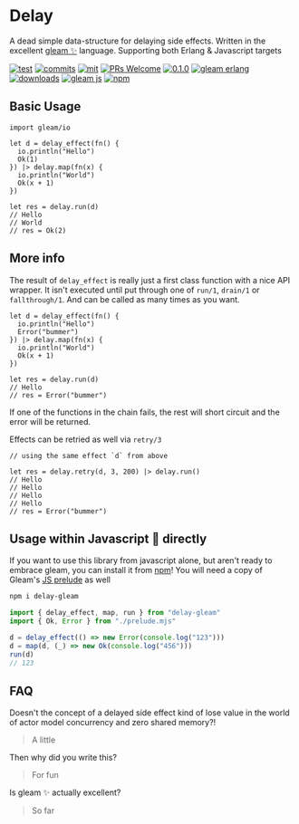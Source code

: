 # Delay

A dead simple data-structure for delaying side effects. Written in the excellent [gleam ✨](https://gleam.run/) language. Supporting both Erlang & Javascript targets

[![test](https://github.com/bwireman/delay/actions/workflows/test.yml/badge.svg)](https://github.com/bwireman/delay/actions/workflows/test.yml)
[![commits](https://img.shields.io/github/last-commit/bwireman/delay)](https://github.com/bwireman/delay/commit/main)
[![mit](https://img.shields.io/github/license/bwireman/delay?color=brightgreen)](https://github.com/bwireman/delay/blob/main/LICENSE)
[![PRs Welcome](https://img.shields.io/badge/PRs-welcome-brightgreen)](http://makeapullrequest.com)
[![0.1.0](https://img.shields.io/hexpm/v/delay?color=brightgreen&style=flat)](https://hexdocs.pm/delay/index.html)
[![gleam erlang](https://img.shields.io/badge/erlang%20%E2%98%8E%EF%B8%8F-red?style=flat&label=gleam%20%E2%9C%A8)](https://gleam.run)
[![downloads](https://img.shields.io/hexpm/dt/delay?color=brightgreen)](https://hex.pm/packages/delay/)
[![gleam js](https://img.shields.io/badge/%20gleam%20%E2%9C%A8-js%20%F0%9F%8C%B8-yellow)](https://gleam.run/news/v0.16-gleam-compiles-to-javascript/)
[![npm](https://img.shields.io/npm/dt/delay-gleam)](https://www.npmjs.com/package/delay-gleam)


## Basic Usage

```gleam
import gleam/io

let d = delay_effect(fn() {
  io.println("Hello")
  Ok(1)
}) |> delay.map(fn(x) {
  io.println("World")
  Ok(x + 1)
})

let res = delay.run(d)
// Hello
// World
// res = Ok(2)
```

## More info

The result of `delay_effect` is really just a first class function with a nice API wrapper. It isn't executed until put through one of `run/1`, `drain/1` or `fallthrough/1`. And can be called as many times as you want.

```gleam
let d = delay_effect(fn() {
  io.println("Hello")
  Error("bummer")
}) |> delay.map(fn(x) {
  io.println("World")
  Ok(x + 1)
})

let res = delay.run(d)
// Hello
// res = Error("bummer")
```

If one of the functions in the chain fails, the rest will short circuit and the error will be returned.

Effects can be retried as well via `retry/3`

```gleam
// using the same effect `d` from above

let res = delay.retry(d, 3, 200) |> delay.run()
// Hello
// Hello
// Hello
// Hello
// res = Error("bummer")
```

## Usage within Javascript 🌸 directly
If you want to use this library from javascript alone, but aren't ready to embrace gleam, you can install it from [npm](https://www.npmjs.com/package/delay-gleam)!
You will need a copy of Gleam's [JS prelude](https://github.com/gleam-lang/gleam/blob/v0.34.1/compiler-core/templates/prelude.mjs) as well

```sh
npm i delay-gleam
```

```javascript
import { delay_effect, map, run } from "delay-gleam"
import { Ok, Error } from "./prelude.mjs"

d = delay_effect(() => new Error(console.log("123")))
d = map(d, (_) => new Ok(console.log("456")))
run(d)
// 123
```

## FAQ

Doesn't the concept of a delayed side effect kind of lose value in the world of actor model concurrency and zero shared memory?!

> A little

Then why did you write this?

> For fun

Is gleam ✨ actually excellent?

> So far
